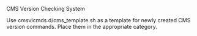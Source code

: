 CMS Version Checking System

Use cmsvlcmds.d/cms_template.sh as a template for newly created CMS version commands. 
Place them in the appropriate category.

